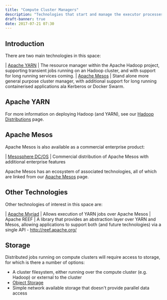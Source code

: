 ```yaml
---
title: "Compute Cluster Managers"
description: "Technologies that start and manage the executor processes for distributed and transient data processing jobs, and then manage the use of resources (primarily cpu and memory) across the jobs running on the cluster.  Should provide a way of packaging jobs and ensuring jobs are isolated from each other during execution, for example to allow different jobs to run in different environments against different versions of libraries.  When running over a combined compute / storage cluster (like Hadoop), should also support data locaility ensuring that individual executors are running next to the data they require."
draft-banner: true
date: 2017-07-21 07:30
---
```

## Introduction

There are two main technologies in this space:

| [Apache YARN](/technologies/apache-hadoop/yarn/) | The resource manager within the Apache Hadoop project, supporting transient jobs running on an Hadoop cluster, and with support for long running services coming.
| [Apache Mesos](/technologies/apache-mesos/) | Stand alone more general purpose cluster manager, with additional support for long running containerised applications ala Kerberos or Docker Swarm.

## Apache YARN

For more information on deploying Hadoop (and YARN), see our [Hadoop Distributions](/tech-categories/hadoop-distributions/) page.

## Apache Mesos

Apache Mesos is also available as a commercial enterprise product:

| [Mesosphere DC/OS](/technologies/mesosphere-dcos/) | Commercial distribution of Apache Mesos with additional enterprise features

Apache Mesos has an ecosystem of associated technologies, all of which are linked from our [Apache Mesos](/technologies/apache-mesos/) page.

## Other Technologies

Other technologies of interest in this space are:

| [Apache Myriad](/technologies/apache-myriad/) | Allows execution of YARN jobs over Apache Mesos
| Apache REEF | A library that provides an abstraction layer over YARN and Mesos, allowing applications to support both (and future technologies) via a single API - <http://reef.apache.org/>

## Storage

Distributed jobs running on compute clusters will require access to storage, for which is there a number of options:

* A cluster filesystem, either running over the compute cluster (e.g. Hadoop) or external to the cluster
* [Object Storage](/tech-categories/object-stores/)
* Simple network available storage that doesn't provide parallel data access